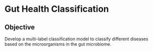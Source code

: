 # Gut Health Classification

## Objective 
Develop a multi-label classification model to classify different diseases based on the microorganisms in the gut microbiome.
